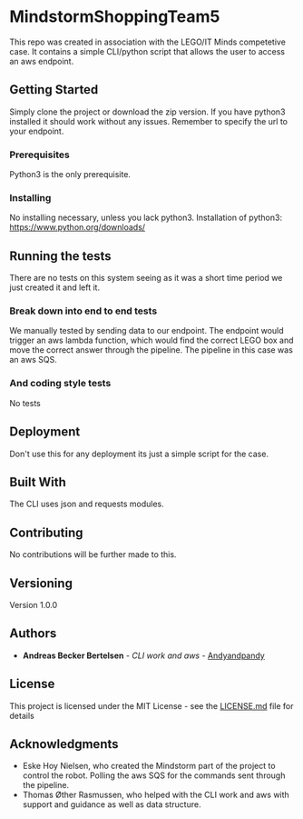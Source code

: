# MindstormShoppingTeam5

This repo was created in association with the LEGO/IT Minds competetive case. It contains a simple CLI/python script that allows the user to access an aws endpoint.

## Getting Started

Simply clone the project or download the zip version. If you have python3 installed it should work without any issues. Remember to specify the url to your endpoint.

### Prerequisites

Python3 is the only prerequisite.

### Installing

No installing necessary, unless you lack python3.
Installation of python3: https://www.python.org/downloads/

## Running the tests

There are no tests on this system seeing as it was a short time period we just created it and left it.

### Break down into end to end tests

We manually tested by sending data to our endpoint. The endpoint would trigger an aws lambda function, which would find the correct LEGO box and move the correct answer through the pipeline. The pipeline in this case was an aws SQS. 

### And coding style tests

No tests

## Deployment

Don't use this for any deployment its just a simple script for the case.

## Built With

The CLI uses json and requests modules.

## Contributing

No contributions will be further made to this.

## Versioning

Version 1.0.0

## Authors

* **Andreas Becker Bertelsen** - *CLI work and aws* - [Andyandpandy](https://github.com/andyandpandy)

## License

This project is licensed under the MIT License - see the [LICENSE.md](LICENSE.md) file for details

## Acknowledgments

* Eske Hoy Nielsen, who created the Mindstorm part of the project to control the robot. Polling the aws SQS for the commands sent through the pipeline.
* Thomas Øther Rasmussen, who helped with the CLI work and aws with support and guidance as well as data structure. 
